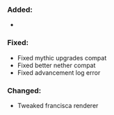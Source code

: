 ### Added:
- 
### Fixed:
- Fixed mythic upgrades compat
- Fixed better nether compat
- Fixed advancement log error
### Changed:
- Tweaked francisca renderer